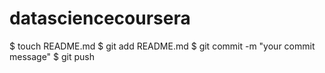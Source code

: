 # datasciencecoursera
$ touch README.md
$ git add README.md
$ git commit -m "your commit message"
$ git push

